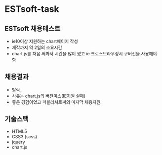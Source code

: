 # ESTsoft-task

## ESTsoft 채용테스트
- ie10이상 지원하는 chart페이지 작성
- 제작까지 약 2일의 소요시간
- chart.js를 처음 써봐서 시간을 많이 썼고 ie 크로스브라우징시 구버전을 사용해야함

## 채용결과
- 탈락.. 
- 사유는 chart.js의 버전미스(IE지원 실패)
- 좋은 경험이었고 퍼블리셔로써의 마지막 채용지원.

## 기술스택
- HTML5
- CSS3 (scss)
- jquery
- chart.js
